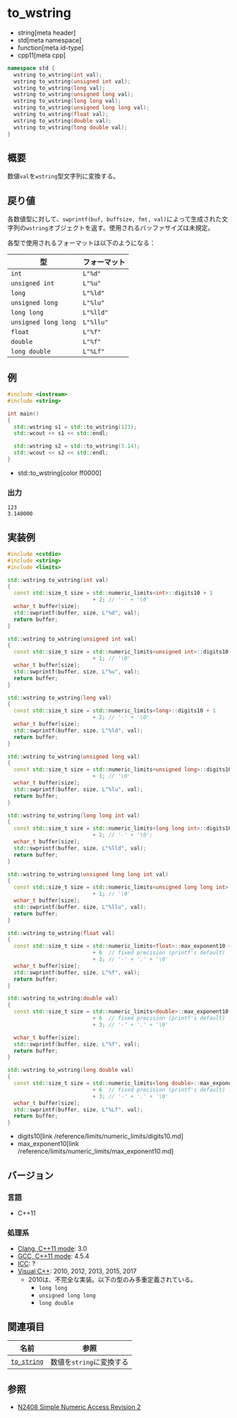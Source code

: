 # to_wstring
* string[meta header]
* std[meta namespace]
* function[meta id-type]
* cpp11[meta cpp]

```cpp
namespace std {
  wstring to_wstring(int val);
  wstring to_wstring(unsigned int val);
  wstring to_wstring(long val);
  wstring to_wstring(unsigned long val);
  wstring to_wstring(long long val);
  wstring to_wstring(unsigned long long val);
  wstring to_wstring(float val);
  wstring to_wstring(double val);
  wstring to_wstring(long double val);
}
```

## 概要
数値`val`を`wstring`型文字列に変換する。


## 戻り値
各数値型に対して、`swprintf(buf, buffsize, fmt, val)`によって生成された文字列の`wstring`オブジェクトを返す。使用されるバッファサイズは未規定。

各型で使用されるフォーマットは以下のようになる：

| 型                   | フォーマット  |
|----------------------|---------------|
| `int`                | `L"%d"`       |
| `unsigned int`       | `L"%u"`       |
| `long`               | `L"%ld"`      |
| `unsigned long`      | `L"%lu"`      |
| `long long`          | `L"%lld"`     |
| `unsigned long long` | `L"%llu"`     |
| `float`              | `L"%f"`       |
| `double`             | `L"%f"`       |
| `long double`        | `L"%Lf"`      |


## 例
```cpp example
#include <iostream>
#include <string>

int main()
{
  std::wstring s1 = std::to_wstring(123);
  std::wcout << s1 << std::endl;

  std::wstring s2 = std::to_wstring(3.14);
  std::wcout << s2 << std::endl;
}
```
* std::to_wstring[color ff0000]

### 出力
```
123
3.140000
```

## 実装例
```cpp
#include <cstdio>
#include <string>
#include <limits>

std::wstring to_wstring(int val)
{
  const std::size_t size = std::numeric_limits<int>::digits10 + 1
                           + 2; // '-' + '\0'
  wchar_t buffer[size];
  std::swprintf(buffer, size, L"%d", val);
  return buffer;
}

std::wstring to_wstring(unsigned int val)
{
  const std::size_t size = std::numeric_limits<unsigned int>::digits10 + 1
                           + 1; // '\0'
  wchar_t buffer[size];
  std::swprintf(buffer, size, L"%u", val);
  return buffer;
}

std::wstring to_wstring(long val)
{
  const std::size_t size = std::numeric_limits<long>::digits10 + 1
                           + 2; // '-' + '\0'
  wchar_t buffer[size];
  std::swprintf(buffer, size, L"%ld", val);
  return buffer;
}

std::wstring to_wstring(unsigned long val)
{
  const std::size_t size = std::numeric_limits<unsigned long>::digits10 + 1
                           + 1; // '\0'
  wchar_t buffer[size];
  std::swprintf(buffer, size, L"%lu", val);
  return buffer;
}

std::wstring to_wstring(long long int val)
{
  const std::size_t size = std::numeric_limits<long long int>::digits10 + 1
                           + 2; // '-' + '\0';
  wchar_t buffer[size];
  std::swprintf(buffer, size, L"%lld", val);
  return buffer;
}

std::wstring to_wstring(unsigned long long int val)
{
  const std::size_t size = std::numeric_limits<unsigned long long int>::digits10 + 1
                           + 1; // '\0'
  wchar_t buffer[size];
  std::swprintf(buffer, size, L"%llu", val);
  return buffer;
}

std::wstring to_wstring(float val)
{
  const std::size_t size = std::numeric_limits<float>::max_exponent10 + 1
                           + 6  // fixed precision (printf's default)
                           + 3; // '-' + '.' + '\0'
  wchar_t buffer[size];
  std::swprintf(buffer, size, L"%f", val);
  return buffer;
}

std::wstring to_wstring(double val)
{
  const std::size_t size = std::numeric_limits<double>::max_exponent10 + 1
                           + 6  // fixed precision (printf's default)
                           + 3; // '-' + '.' + '\0'

  wchar_t buffer[size];
  std::swprintf(buffer, size, L"%f", val);
  return buffer;
}

std::wstring to_wstring(long double val)
{
  const std::size_t size = std::numeric_limits<long double>::max_exponent10 + 1
                           + 6  // fixed precision (printf's default)
                           + 3; // '-' + '.' + '\0'
  wchar_t buffer[size];
  std::swprintf(buffer, size, L"%Lf", val);
  return buffer;
}
```
* digits10[link /reference/limits/numeric_limits/digits10.md]
* max_exponent10[link /reference/limits/numeric_limits/max_exponent10.md]

## バージョン
### 言語
- C++11

### 処理系
- [Clang, C++11 mode](/implementation.md#clang): 3.0
- [GCC, C++11 mode](/implementation.md#gcc): 4.5.4
- [ICC](/implementation.md#icc): ?
- [Visual C++](/implementation.md#visual_cpp): 2010, 2012, 2013, 2015, 2017
    - 2010は、不完全な実装。以下の型のみ多重定義されている。
        - `long long`
        - `unsigned long long`
        - `long double`


## 関連項目

| 名前                          | 参照                     |
|-------------------------------|--------------------------|
| [`to_string`](to_string.md) | 数値を`string`に変換する |


## 参照
- [N2408 Simple Numeric Access Revision 2](http://www.open-std.org/jtc1/sc22/wg21/docs/papers/2007/n2408.html)

